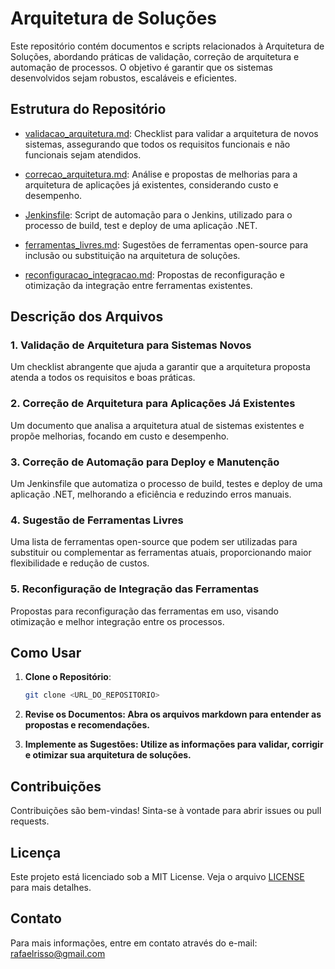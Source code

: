 # Arquitetura de Soluções

Este repositório contém documentos e scripts relacionados à Arquitetura de Soluções, abordando práticas de validação, correção de arquitetura e automação de processos. O objetivo é garantir que os sistemas desenvolvidos sejam robustos, escaláveis e eficientes.

## Estrutura do Repositório

- [validacao_arquitetura.md](https://github.com/RafaelRisso/files_and_things/blob/main/validacao_arquitetura.md): Checklist para validar a arquitetura de novos sistemas, assegurando que todos os requisitos funcionais e não funcionais sejam atendidos.
  
- [correcao_arquitetura.md](https://github.com/RafaelRisso/files_and_things/blob/main/correcao_arquitetura.md): Análise e propostas de melhorias para a arquitetura de aplicações já existentes, considerando custo e desempenho.

- [Jenkinsfile](https://github.com/RafaelRisso/files_and_things/blob/main/JenkinsFileDotNet): Script de automação para o Jenkins, utilizado para o processo de build, test e deploy de uma aplicação .NET.

- [ferramentas_livres.md](https://github.com/RafaelRisso/files_and_things/blob/main/ferramentas_livres.md): Sugestões de ferramentas open-source para inclusão ou substituição na arquitetura de soluções.

- [reconfiguracao_integracao.md](https://github.com/RafaelRisso/files_and_things/blob/main/reconfiguracao_integracao.md): Propostas de reconfiguração e otimização da integração entre ferramentas existentes.

## Descrição dos Arquivos

### 1. Validação de Arquitetura para Sistemas Novos
Um checklist abrangente que ajuda a garantir que a arquitetura proposta atenda a todos os requisitos e boas práticas.

### 2. Correção de Arquitetura para Aplicações Já Existentes
Um documento que analisa a arquitetura atual de sistemas existentes e propõe melhorias, focando em custo e desempenho.

### 3. Correção de Automação para Deploy e Manutenção
Um Jenkinsfile que automatiza o processo de build, testes e deploy de uma aplicação .NET, melhorando a eficiência e reduzindo erros manuais.

### 4. Sugestão de Ferramentas Livres
Uma lista de ferramentas open-source que podem ser utilizadas para substituir ou complementar as ferramentas atuais, proporcionando maior flexibilidade e redução de custos.

### 5. Reconfiguração de Integração das Ferramentas
Propostas para reconfiguração das ferramentas em uso, visando otimização e melhor integração entre os processos.

## Como Usar

1. **Clone o Repositório**: 
   ```bash
   git clone <URL_DO_REPOSITORIO>

2. **Revise os Documentos: Abra os arquivos markdown para entender as propostas e recomendações.**

3. **Implemente as Sugestões: Utilize as informações para validar, corrigir e otimizar sua arquitetura de soluções.**



## Contribuições
Contribuições são bem-vindas! Sinta-se à vontade para abrir issues ou pull requests.

## Licença
Este projeto está licenciado sob a MIT License. Veja o arquivo [LICENSE](LICENSE) para mais detalhes.

## Contato
Para mais informações, entre em contato através do e-mail:  [rafaelrisso@gmail.com](mailto:rafaelrisso@gmail.com)
